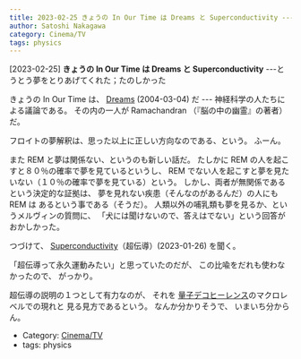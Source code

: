 ```yaml
---
title: 2023-02-25 きょうの In Our Time は Dreams と Superconductivity ---とうとう夢をとりあげてくれた；たのしかった
author: Satoshi Nakagawa
category: Cinema/TV
tags: physics
---
```


[2023-02-25] **きょうの In Our Time は Dreams と Superconductivity**  ---とうとう夢をとりあげてくれた；たのしかった

 きょうの In Our Time は、
[Dreams](https://www.bbc.co.uk/programmes/p004y23x) (2004-03-04) だ ---
神経科学の人たちによる議論である。
その内の一人が Ramachandran （『脳の中の幽霊』の著者）だ。

 フロイトの夢解釈は、思った以上に正しい方向なのである、という。
ふーん。

 また REM と夢は関係ない、というのも新しい話だ。
たしかに REM の人を起こすと８０％の確率で夢を見ているというし、
REM でない人を起こすと夢を見たいない（１０％の確率で夢を見ている）という。
しかし、両者が無関係であるという決定的な証拠は、
夢を見れない疾患（そんなのがあるんだ）の人にも REM は
あるという事である（そうだ）。
人類以外の哺乳類も夢を見るか、というメルヴィンの質問に、
「犬には聞けないので、答えはでない」という回答がおかしかった。

 つづけて、
[Superconductivity](https://www.bbc.co.uk/programmes/m001hfpc)（超伝導）(2023-01-26) を聞く。

 「超伝導って永久運動みたい」と思っていたのだが、
この比喩をだれも使わなかったので、
がっかり。

 超伝導の説明の１つとして有力なのが、
それを
[量子デコヒーレンス](https://ja.wikipedia.org/wiki/%E9%87%8F%E5%AD%90%E3%83%87%E3%82%B3%E3%83%92%E3%83%BC%E3%83%AC%E3%83%B3%E3%82%B9)のマクロレベルでの現れと
見る見方であるという。
なんか分かりそうで、
いまいち分からん。

- Category: [Cinema/TV](https://merapano.github.io/categories.html#Cinema/TV)
- tags: physics
